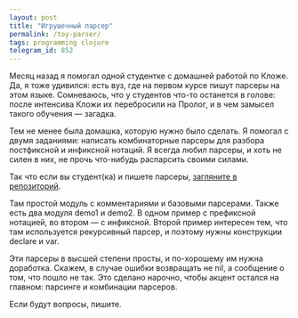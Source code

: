 ```yaml
---
layout: post
title: "Игрушечный парсер"
permalink: /toy-parser/
tags: programming clojure
telegram_id: 852
---
```


[repo]: https://github.com/igrishaev/toy-parser

Месяц назад я помогал одной студентке с домашней работой по Кложе. Да, я тоже
удивился: есть вуз, где на первом курсе пишут парсеры на этом языке. Сомневаюсь,
что у студентов что-то останется в голове: после интенсива Кложи их перебросили
на Пролог, и в чем замысел такого обучения — загадка.

Тем не менее была домашка, которую нужно было сделать. Я помогал с двумя
заданиями: написать комбинаторные парсеры для разбора постфиксной и инфиксной
нотаций. Я всегда любил парсеры, и хоть не силен в них, не прочь что-нибудь
распарсить своими силами.

Так что если вы студент(ка) и пишете парсеры, [загляните в репозиторий][repo].

Там простой модуль с комментариями и базовыми парсерами. Также есть два модуля
demo1 и demo2. В одном пример с префиксной нотацией, во втором — с
инфиксной. Второй пример интересен тем, что там используется рекурсивный парсер,
и поэтому нужны конструкции declare и var.

Эти парсеры в высшей степени просты, и по-хорошему им нужна доработка. Скажем, в
случае ошибки возвращать не nil, а сообщение о том, что пошло не так. Это
сделано нарочно, чтобы акцент остался на главном: парсинге и комбинации
парсеров.

Если будут вопросы, пишите.
